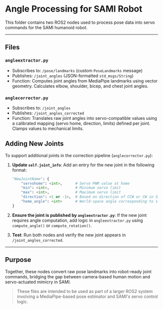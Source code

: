 # Angle Processing for SAMI Robot

This folder contains two ROS2 nodes used to process pose data into servo commands for the SAMI humanoid robot.

---

## Files

### `angleextractor.py`
- Subscribes to: `/pose/landmarks` (custom `PoseLandmarks` message)
- Publishes: `/joint_angles` (JSON-formatted `std_msgs/String`)
- Function: Computes joint angles from MediaPipe landmarks using vector geometry. Calculates elbow, shoulder, bicep, and chest joint angles.

### `anglecorrector.py`
- Subscribes to: `/joint_angles`
- Publishes: `/joint_angles_corrected`
- Function: Translates raw joint angles into servo-compatible values using a calibrated mapping (servo home, direction, limits) defined per joint. Clamps values to mechanical limits.

## Adding New Joints

To support additional joints in the correction pipeline (`anglecorrector.py`):

1. **Update `self.joint_info`**:
   Add an entry for the new joint in the following format:
   ```python
   "NewJointName": {
       "servohome": <int>,      # Servo PWM value at home
       "min": <int>,            # Minimum servo limit
       "max": <int>,            # Maximum servo limit
       "direction": <1 or -1>,  # Based on direction of CCW or CW in SAMI's joint servo frame
       "home_angle": <int>      # World-space angle corresponding to servohome
   }
   ```

2. **Ensure the joint is published by `angleextractor.py`**:
   If the new joint requires angle computation, add logic in `angleextractor.py` using `compute_angle()` or `compute_rotation()`.

3. **Test**:
   Run both nodes and verify the new joint appears in `/joint_angles_corrected`.
---

## Purpose

Together, these nodes convert raw pose landmarks into robot-ready joint commands, bridging the gap between camera-based human motion and servo-actuated mimicry in SAMI.

> These files are intended to be used as part of a larger ROS2 system involving a MediaPipe-based pose estimator and SAMI's servo control logic.
